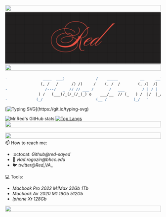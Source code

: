 <img src="https://i.imgur.com/dBaSKWF.gif" height="20" width="100%">
<img src="https://github.com/red-sayed/red-sayed/blob/main/Red_logo_cal.png?raw=true" style="object-fit:contain;
            width:auto;
            height:auto;">
<img src="https://i.imgur.com/dBaSKWF.gif" height="20" width="100%">
            
```diff
-                ____  ___)              /    _____          __     __)         _____                        -
                (, /   /      /) /)     /    (, /  /        (, /|  /|          (, /   )      /)
-                 /---/   _  // // ___ /       /   ___        / | / |  __        /__ /  _  _(/               -
               ) /   (___(/_(/_(/_(_) o    ___/__  // (_   ) /  |/  |_/ (_ o  ) /   \__(/_(_(_             
-             (_/                        (__ /            (_/   '            (_/                             -
```

[![Typing SVG](https://readme-typing-svg.herokuapp.com?font=JetBrains+Mono&color=%23FF3F36&lines=Building+your+future.;Let's+securize+this+world!;Let's+continue+learning!;Let’s+get+after+it+relentlessly!)](https://git.io/typing-svg)

![Mr.Red's GitHub stats](https://github-readme-stats.vercel.app/api?username=red-sayed&show_icons=true&theme=dark&border_color=ffbc00&icon_color=ff3f36&count_private=true) [![Top Langs](https://github-readme-stats.vercel.app/api/top-langs/?username=red-sayed&layout=compact&theme=dark&border_color=ffbc00&icon_color=ff3f36)](https://github.com/anuraghazra/github-readme-stats)
<img src="https://i.imgur.com/dBaSKWF.gif" height="20" width="100%">

<img src="https://i.imgur.com/dBaSKWF.gif" height="20" width="100%">
📫 How to reach me:

* :octocat: _Github@red-sayed_
* 📧 _vlad.rogozin@bhcc.edu_
* 🐦 _twitter@Red_VA__

💻 Tools:
* _Macbook Pro 2022 M1Max 32Gb 1Tb_
* _Macbook Air 2020 M1    16Gb 512Gb_
* _Iphone Xr 128Gb_

<img src="https://i.imgur.com/dBaSKWF.gif" height="20" width="100%">
